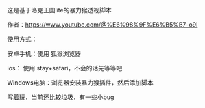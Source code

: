 这是基于洛克王国lite的暴力猴透视脚本

作者：https://www.youtube.com/@%E6%98%9F%E6%B5%B7-o9l

使用方式：

安卓手机：使用 狐猴浏览器 

ios： 使用 stay+safari，不会的话先等等吧

Windows电脑：浏览器安装暴力猴插件，然后添加脚本 

写着玩，当前还比较垃圾，有一些小bug
